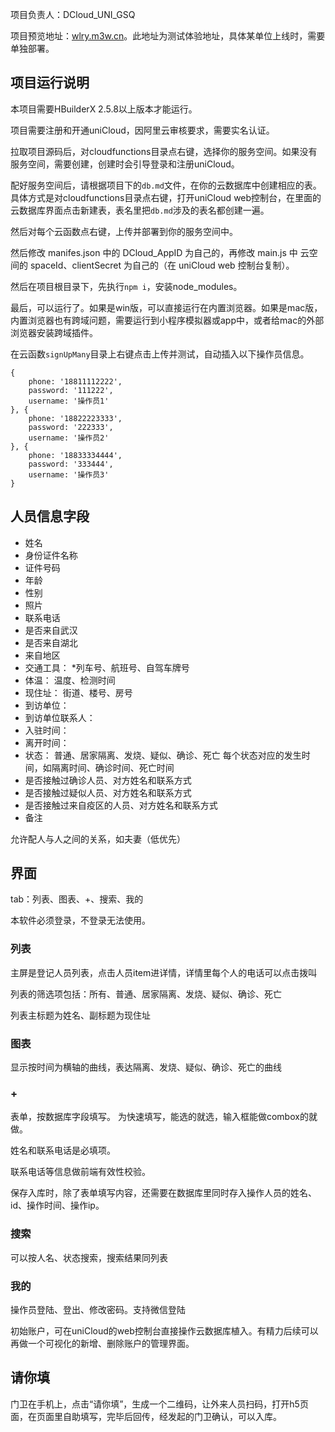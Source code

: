 项目负责人：DCloud_UNI_GSQ

项目预览地址：[wlry.m3w.cn](https://wlry.m3w.cn)。此地址为测试体验地址，具体某单位上线时，需要单独部署。

## 项目运行说明

本项目需要HBuilderX 2.5.8以上版本才能运行。

项目需要注册和开通uniCloud，因阿里云审核要求，需要实名认证。

拉取项目源码后，对cloudfunctions目录点右键，选择你的服务空间。如果没有服务空间，需要创建，创建时会引导登录和注册uniCloud。

配好服务空间后，请根据项目下的`db.md`文件，在你的云数据库中创建相应的表。具体方式是对cloudfunctions目录点右键，打开uniCloud web控制台，在里面的云数据库界面点击新建表，表名里把`db.md`涉及的表名都创建一遍。

然后对每个云函数点右键，上传并部署到你的服务空间中。

然后修改 manifes.json 中的 DCloud_AppID 为自己的，再修改 main.js 中 云空间的 spaceId、clientSecret 为自己的（在 uniCloud web 控制台复制）。

然后在项目根目录下，先执行`npm i`，安装node_modules。

最后，可以运行了。如果是win版，可以直接运行在内置浏览器。如果是mac版，内置浏览器也有跨域问题，需要运行到小程序模拟器或app中，或者给mac的外部浏览器安装跨域插件。

在云函数`signUpMany`目录上右键点击上传并测试，自动插入以下操作员信息。

```
{
	phone: '18811112222',
	password: '111222',
	username: '操作员1'
}, {
	phone: '18822223333',
	password: '222333',
	username: '操作员2'
}, {
	phone: '18833334444',
	password: '333444',
	username: '操作员3'
}
```

## 人员信息字段


- 姓名
- 身份证件名称
- 证件号码
- 年龄
- 性别
- 照片
- 联系电话
- 是否来自武汉
- 是否来自湖北
- 来自地区
- 交通工具：
    *列车号、航班号、自驾车牌号
- 体温：
	温度、检测时间
- 现住址：
	街道、楼号、房号
- 到访单位：
- 到访单位联系人：
- 入驻时间：
- 离开时间：
- 状态：
	普通、居家隔离、发烧、疑似、确诊、死亡
	每个状态对应的发生时间，如隔离时间、确诊时间、死亡时间
- 是否接触过确诊人员、对方姓名和联系方式
- 是否接触过疑似人员、对方姓名和联系方式
- 是否接触过来自疫区的人员、对方姓名和联系方式
- 备注

允许配人与人之间的关系，如夫妻（低优先）

## 界面
tab：列表、图表、+、搜索、我的

本软件必须登录，不登录无法使用。

### 列表
主屏是登记人员列表，点击人员item进详情，详情里每个人的电话可以点击拨叫

列表的筛选项包括：所有、普通、居家隔离、发烧、疑似、确诊、死亡

列表主标题为姓名、副标题为现住址

<!-- 列表顶端有搜索按钮 -->
### 图表
显示按时间为横轴的曲线，表达隔离、发烧、疑似、确诊、死亡的曲线
### +
表单，按数据库字段填写。
为快速填写，能选的就选，输入框能做combox的就做。

姓名和联系电话是必填项。

联系电话等信息做前端有效性校验。

保存入库时，除了表单填写内容，还需要在数据库里同时存入操作人员的姓名、id、操作时间、操作ip。

### 搜索
可以按人名、状态搜索，搜索结果同列表
### 我的
操作员登陆、登出、修改密码。支持微信登陆

初始账户，可在uniCloud的web控制台直接操作云数据库植入。有精力后续可以再做一个可视化的新增、删除账户的管理界面。

## 请你填
门卫在手机上，点击“请你填”，生成一个二维码，让外来人员扫码，打开h5页面，在页面里自助填写，完毕后回传，经发起的门卫确认，可以入库。